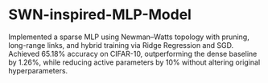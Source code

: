# SWN-inspired-MLP-Model
Implemented a sparse MLP using Newman–Watts topology with pruning, long-range links, and hybrid training via Ridge Regression and SGD. Achieved 65.18% accuracy on CIFAR-10, outperforming the dense baseline by 1.26%, while reducing active parameters by 10% without altering original hyperparameters.
